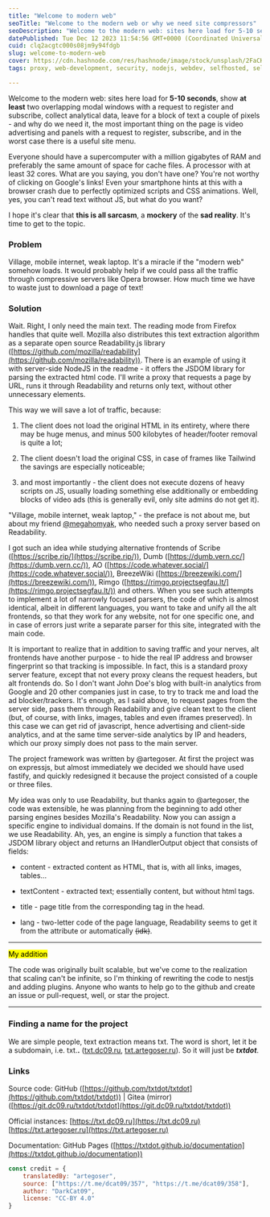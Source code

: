 ```yaml
---
title: "Welcome to modern web"
seoTitle: "Welcome to the modern web or why we need site compressors"
seoDescription: "Welcome to the modern web: sites here load for 5-10 seconds, show at least two overlapping modal windows, etc. That's where site compressors come in."
datePublished: Tue Dec 12 2023 11:54:56 GMT+0000 (Coordinated Universal Time)
cuid: clq2acgtc000s08jm9y94fdgb
slug: welcome-to-modern-web
cover: https://cdn.hashnode.com/res/hashnode/image/stock/unsplash/2FaCKyEEtis/upload/324f241c736634b8bcfe4ff92ab2751f.jpeg
tags: proxy, web-development, security, nodejs, webdev, selfhosted, selfhosting

---
```


Welcome to the modern web: sites here load for **5-10 seconds**, show **at least** two overlapping modal windows with a request to register and subscribe, collect analytical data, leave for a block of text a couple of pixels - and why do we need it, the most important thing on the page is video advertising and panels with a request to register, subscribe, and in the worst case there is a useful site menu.

Everyone should have a supercomputer with a million gigabytes of RAM and preferably the same amount of space for cache files. A processor with at least 32 cores. What are you saying, you don't have one? You're not worthy of clicking on Google's links! Even your smartphone hints at this with a browser crash due to perfectly optimized scripts and CSS animations. Well, yes, you can't read text without JS, but what do you want?

I hope it's clear that **this is all sarcasm**, a **mockery** of the **sad reality**. It's time to get to the topic.

### Problem

Village, mobile internet, weak laptop. It's a miracle if the "modern web" somehow loads. It would probably help if we could pass all the traffic through compressive servers like Opera browser. How much time we have to waste just to download a page of text!

### Solution

Wait. Right, I only need the main text. The reading mode from Firefox handles that quite well. Mozilla also distributes this text extraction algorithm as a separate open source Readability.js library ([https://github.com/mozilla/readability](https://github.com/mozilla/readability)). There is an example of using it with server-side NodeJS in the readme - it offers the JSDOM library for parsing the extracted html code. I'll write a proxy that requests a page by URL, runs it through Readability and returns only text, without other unnecessary elements.

This way we will save a lot of traffic, because:

1. The client does not load the original HTML in its entirety, where there may be huge menus, and minus 500 kilobytes of header/footer removal is quite a lot;
    
2. The client doesn't load the original CSS, in case of frames like Tailwind the savings are especially noticeable;
    
3. and most importantly - the client does not execute dozens of heavy scripts on JS, usually loading something else additionally or embedding blocks of video ads (this is generally evil, only site admins do not get it).
    

"Village, mobile internet, weak laptop," - the preface is not about me, but about my friend [@megahomyak](https://t.me/megahomyak), who needed such a proxy server based on Readability.

I got such an idea while studying alternative frontends of Scribe ([https://scribe.rip/](https://scribe.rip/)), Dumb ([https://dumb.vern.cc/](https://dumb.vern.cc/)), AO ([https://code.whatever.social/](https://code.whatever.social/)), BreezeWiki ([https://breezewiki.com/](https://breezewiki.com/)), Rimgo ([https://rimgo.projectsegfau.lt/](https://rimgo.projectsegfau.lt/)) and others. When you see such attempts to implement a lot of narrowly focused parsers, the code of which is almost identical, albeit in different languages, you want to take and unify all the alt frontends, so that they work for any website, not for one specific one, and in case of errors just write a separate parser for this site, integrated with the main code.

It is important to realize that in addition to saving traffic and your nerves, alt frontends have another purpose - to hide the real IP address and browser fingerprint so that tracking is impossible. In fact, this is a standard proxy server feature, except that not every proxy cleans the request headers, but alt frontends do. So I don't want John Doe's blog with built-in analytics from Google and 20 other companies just in case, to try to track me and load the ad blocker/trackers. It's enough, as I said above, to request pages from the server side, pass them through Readability and give clean text to the client (but, of course, with links, images, tables and even iframes preserved). In this case we can get rid of javascript, hence advertising and client-side analytics, and at the same time server-side analytics by IP and headers, which our proxy simply does not pass to the main server.

The project framework was written by @artegoser. At first the project was on expressjs, but almost immediately we decided we should have used fastify, and quickly redesigned it because the project consisted of a couple or three files.

My idea was only to use Readability, but thanks again to @artegoser, the code was extensible, he was planning from the beginning to add other parsing engines besides Mozilla's Readability. Now you can assign a specific engine to individual domains. If the domain is not found in the list, we use Readability. Ah, yes, an engine is simply a function that takes a JSDOM library object and returns an IHandlerOutput object that consists of fields:

* content - extracted content as HTML, that is, with all links, images, tables...
    
* textContent - extracted text; essentially content, but without html tags.
    
* title - page title from the corresponding tag in the head.
    
* lang - two-letter code of the page language, Readability seems to get it from the attribute or automatically <s>(idk)</s>.
    

---

<mark>My addition</mark>

The code was originally built scalable, but we've come to the realization that scaling can't be infinite, so I'm thinking of rewriting the code to nestjs and adding plugins. Anyone who wants to help go to the github and create an issue or pull-request, well, or star the project.

---

### Finding a name for the project

We are simple people, text extraction means txt. The word is short, let it be a subdomain, i.e. txt.**.** ([txt.dc09.ru](http://txt.dc09.ru), [txt.artegoser.ru](http://txt.artegoser.ru)). So it will just be ***txtdot***.

### Links

Source code: GitHub ([https://github.com/txtdot/txtdot](https://github.com/txtdot/txtdot)) | Gitea (mirror) ([https://git.dc09.ru/txtdot/txtdot](https://git.dc09.ru/txtdot/txtdot))

Official instances: [https://txt.dc09.ru](https://txt.dc09.ru) [https://txt.artegoser.ru](https://txt.artegoser.ru)

Documentation: GitHub Pages ([https://txtdot.github.io/documentation](https://txtdot.github.io/documentation))

```javascript
const credit = {
    translatedBy: "artegoser",
    source: ["https://t.me/dcat09/357", "https://t.me/dcat09/358"],
    author: "DarkCat09",
    license: "CC-BY 4.0"
}
```